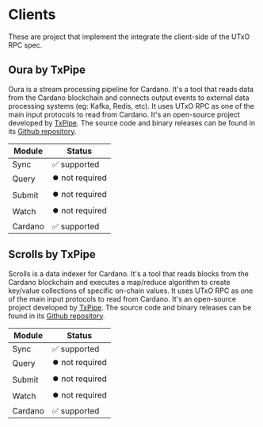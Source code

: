 # Clients

These are project that implement the integrate the client-side of the UTxO RPC spec.

## Oura by TxPipe

Oura is a stream processing pipeline for Cardano. It's a tool that reads data from the Cardano blockchain and connects output events to external data processing systems (eg: Kafka, Redis, etc). It uses UTxO RPC as one of the main input protocols to read from Cardano. It's an open-source project developed by [TxPipe](https://txpipe.io). The source code and binary releases can be found in its [Github repository](https://github.com/txpipe/oura).

| Module  | Status         |
| ------- | -------------- |
| Sync    | ✅ supported    |
| Query   | ⏺️ not required |
| Submit  | ⏺️ not required |
| Watch   | ⏺️ not required |
| Cardano | ✅ supported    |

## Scrolls by TxPipe

Scrolls is a data indexer for Cardano. It's a tool that reads blocks from the Cardano blockchain and executes a map/reduce algorithm to create key/value collections of specific on-chain values. It uses UTxO RPC as one of the main input protocols to read from Cardano. It's an open-source project developed by [TxPipe](https://txpipe.io). The source code and binary releases can be found in its [Github repository](https://github.com/txpipe/scrolls).

| Module  | Status         |
| ------- | -------------- |
| Sync    | ✅ supported    |
| Query   | ⏺️ not required |
| Submit  | ⏺️ not required |
| Watch   | ⏺️ not required |
| Cardano | ✅ supported    |

